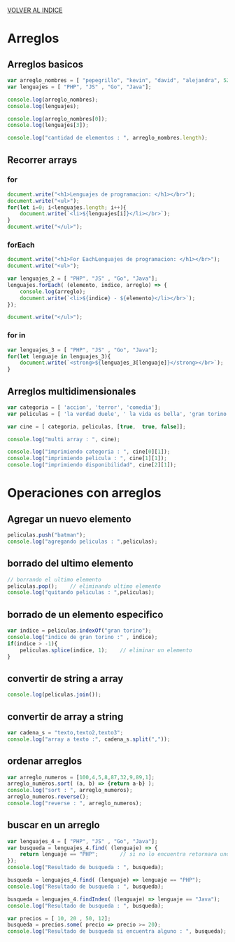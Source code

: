 [VOLVER AL INDICE](../../README.md)

# Arreglos

## Arreglos basicos

```javascript
var arreglo_nombres = [ "pepegrillo", "kevin", "david", "alejandra", 52 , true];
var lenguajes = [ "PHP", "JS" , "Go", "Java"];

console.log(arreglo_nombres);
console.log(lenguajes);

console.log(arreglo_nombres[0]);
console.log(lenguajes[3]);

console.log("cantidad de elementos : ", arreglo_nombres.length);
```

## Recorrer arrays

### for

```javascript
document.write("<h1>Lenguajes de programacion: </h1></br>");
document.write("<ul>");
for(let i=0; i<lenguajes.length; i++){
    document.write(`<li>${lenguajes[i]}</li></br>`);
}
document.write("</ul>");
```

### forEach

```javascript
document.write("<h1>For EachLenguajes de programacion: </h1></br>");
document.write("<ul>");

var lenguajes_2 = [ "PHP", "JS" , "Go", "Java"];
lenguajes.forEach( (elemento, indice, arreglo) => {
    console.log(arreglo);
    document.write(`<li>${indice} - ${elemento}</li></br>`);
});

document.write("</ul>");
```

### for in

```javascript
var lenguajes_3 = [ "PHP", "JS" , "Go", "Java"];
for(let lenguaje in lenguajes_3){
    document.write(`<strong>${lenguajes_3[lenguaje]}</strong></br>`);
}
```

## Arreglos multidimensionales

```javascript
var categoria = [ 'accion', 'terror', 'comedia'];
var peliculas = [ 'la verdad duele', ' la vida es bella', 'gran torino']

var cine = [ categoria, peliculas, [true,  true, false]];

console.log("multi array : ", cine);

console.log("imprimiendo categoria : ", cine[0][1]);
console.log("imprimiendo pelicula : ", cine[1][1]);
console.log("imprimiendo disponibilidad", cine[2][1]);
```

# Operaciones con arreglos


## Agregar un nuevo elemento

```javascript
peliculas.push("batman");
console.log("agregando peliculas : ",peliculas);
```

## borrado del ultimo elemento

```javascript
// borrando el ultimo elemento
peliculas.pop();    // eliminando ultimo elemento
console.log("quitando peliculas : ",peliculas);
```

## borrado de un elemento especifico

```javascript
var indice = peliculas.indexOf("gran torino");
console.log("indice de gran torino :" , indice);
if(indice > -1){
    peliculas.splice(indice, 1);    // eliminar un elemento
}
```

## convertir de string a array

```javascript
console.log(peliculas.join());
```

## convertir de array a string

```javascript
var cadena_s = "texto,texto2,texto3";
console.log("array a texto :", cadena_s.split(","));
```

## ordenar arreglos

```javascript
var arreglo_numeros = [100,4,5,8,87,32,9,89,1];
arreglo_numeros.sort( (a, b) => {return a-b} );
console.log("sort : ", arreglo_numeros);
arreglo_numeros.reverse();
console.log("reverse : ", arreglo_numeros);
```

## buscar en un arreglo

```javascript
var lenguajes_4 = [ "PHP", "JS" , "Go", "Java"];
var busqueda = lenguajes_4.find( (lenguaje) => {
    return lenguaje == "PHP";       // si no lo encuentra retornara undefined
});
console.log("Resultado de busqueda : ", busqueda);

busqueda = lenguajes_4.find( (lenguaje) => lenguaje == "PHP");
console.log("Resultado de busqueda : ", busqueda);

busqueda = lenguajes_4.findIndex( (lenguaje) => lenguaje == "Java");
console.log("Resultado de busqueda : ", busqueda);

var precios = [ 10, 20 , 50, 12];
busqueda = precios.some( precio => precio >= 20);
console.log("Resultado de busqueda si encuentra alguno : ", busqueda);
```